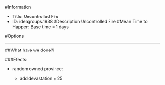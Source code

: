 #Information
 - Title: Uncontrolled Fire
 - ID: ideagroups.1938
#Description
Uncontrolled Fire
#Mean Time to Happen:
Base time = 1 days

#Options

___
##What have we done?!.

###Efects:<ul><li>random owned province:</li><ul><li>add devastation = 25</li></ul></ul>
